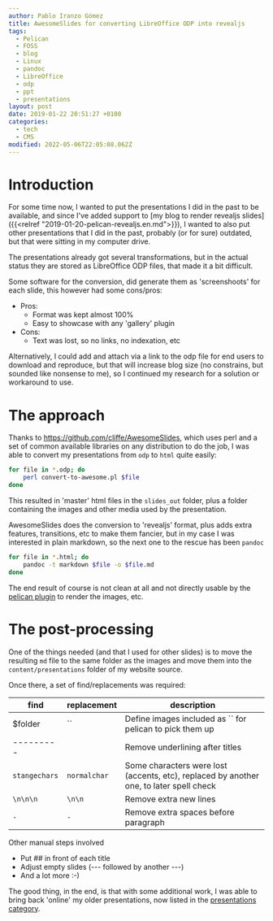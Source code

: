 ```yaml
---
author: Pablo Iranzo Gómez
title: AwesomeSlides for converting LibreOffice ODP into revealjs
tags:
  - Pelican
  - FOSS
  - blog
  - Linux
  - pandoc
  - LibreOffice
  - odp
  - ppt
  - presentations
layout: post
date: 2019-01-22 20:51:27 +0100
categories:
  - tech
  - CMS
modified: 2022-05-06T22:05:08.062Z
---
```


# Introduction

For some time now, I wanted to put the presentations I did in the past to be available, and since I've added support to [my blog to render revealjs slides]({{<relref "2019-01-20-pelican-revealjs.en.md">}}), I wanted to also put other presentations that I did in the past, probably (or for sure) outdated, but that were sitting in my computer drive.

The presentations already got several transformations, but in the actual status they are stored as LibreOffice ODP files, that made it a bit difficult.

Some software for the conversion, did generate them as 'screenshoots' for each slide, this however had some cons/pros:

- Pros:
  - Format was kept almost 100%
  - Easy to showcase with any 'gallery' plugin
- Cons:
  - Text was lost, so no links, no indexation, etc

Alternatively, I could add and attach via a link to the odp file for end users to download and reproduce, but that will increase blog size (no constrains, but sounded like nonsense to me), so I continued my research for a solution or workaround to use.

# The approach

Thanks to <https://github.com/cliffe/AwesomeSlides>, which uses perl and a set of common available libraries on any
distribution to do the job, I was able to convert my presentations from `odp` to `html` quite easily:

```sh
for file in *.odp; do
    perl convert-to-awesome.pl $file
done
```

This resulted in 'master' html files in the `slides_out` folder, plus a folder containing the images and other media used by the presentation.

AwesomeSlides does the conversion to 'revealjs' format, plus adds extra features, transitions, etc to make them fancier, but in my case I was interested in plain markdown, so the next one to the rescue has been `pandoc`

```sh
for file in *.html; do
    pandoc -t markdown $file -o $file.md
done
```

The end result of course is not clean at all and not directly usable by the [pelican plugin](http://github.com/iranzo/pelican-revealmd/) to render the images, etc.

# The post-processing

One of the things needed (and that I used for other slides) is to move the resulting
`md` file to the same folder as the images and move them into the `content/presentations` folder of my website source.

Once there, a set of find/replacements was required:

| find          | replacement  | description                                                                             |
| ------------- | ------------ | --------------------------------------------------------------------------------------- |
| \$folder      | ``           | Define images included as `` for pelican to pick them up                                |
| ---------     |              | Remove underlining after titles                                                         |
| `stangechars` | `normalchar` | Some characters were lost (accents, etc), replaced by another one, to later spell check |
| `\n\n\n`      | `\n\n`       | Remove extra new lines                                                                  |
| `-⠀⠀⠀⠀⠀`      | `-⠀`         | Remove extra spaces before paragraph                                                    |

Other manual steps involved

- Put ## in front of each title
- Adjust empty slides (--- followed by another ---)
- And a lot more :-)

The good thing, in the end, is that with some additional work, I was able to bring back 'online' my older presentations, now listed in the [presentations category]({category}presentations).
